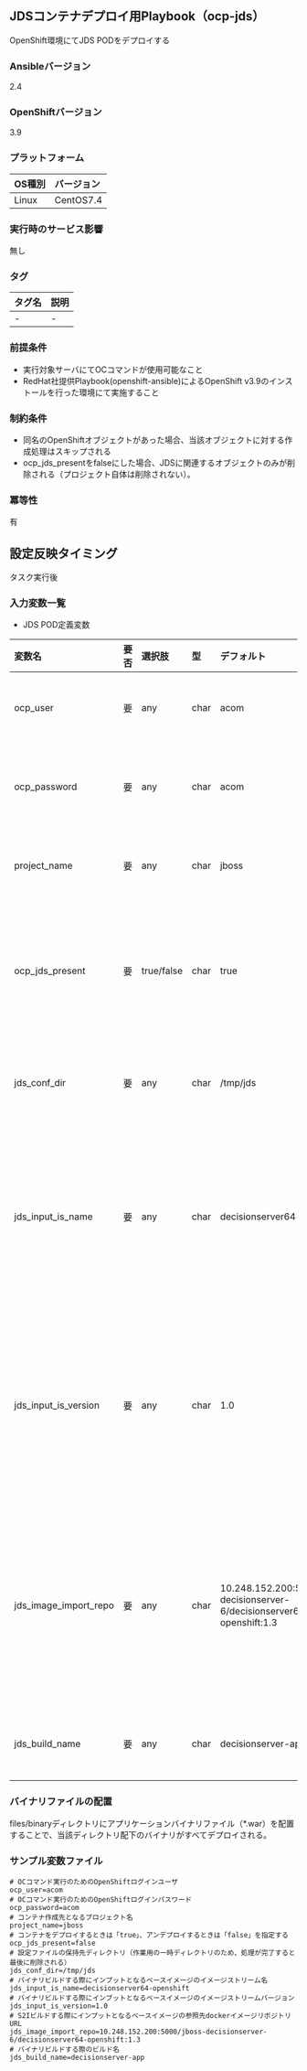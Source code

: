 ## JDSコンテナデプロイ用Playbook（ocp-jds）

OpenShift環境にてJDS PODをデプロイする

### Ansibleバージョン

2.4

### OpenShiftバージョン

3.9

### プラットフォーム

OS種別 | バージョン
:--- | :---
Linux  | CentOS7.4

### 実行時のサービス影響

無し

### タグ

タグ名 | 説明
:--- | :---
- | -

### 前提条件

- 実行対象サーバにてOCコマンドが使用可能なこと
- RedHat社提供Playbook(openshift-ansible)によるOpenShift v3.9のインストールを行った環境にて実施すること

### 制約条件

- 同名のOpenShiftオブジェクトがあった場合、当該オブジェクトに対する作成処理はスキップされる
- ocp_jds_presentをfalseにした場合、JDSに関連するオブジェクトのみが削除される（プロジェクト自体は削除されない）。

### 冪等性
有

## 設定反映タイミング
タスク実行後

### 入力変数一覧

- JDS POD定義変数

変数名 | 要否 | 選択肢 | 型 | デフォルト | 説明
:--- | :--- | :--- | :--- | :--- | :---
ocp_user | 要 | any | char | acom | OCログイン時のログインユーザ
ocp_password | 要 | any | char | acom | OCログイン時のログインパスワード
project_name | 要 | any | char | jboss | JDSのデプロイ先プロジェクト名
ocp_jds_present | 要 | true/false | char | true |JDS PODのデプロイ状態<br>※true：デプロイする<br>false：削除する
jds_conf_dir | 要 | any | char | /tmp/jds |JDS設定ファイル用一時ディレクトリ
jds_input_is_name | 要 | any | char | decisionserver64-openshift |バイナリビルドする際にインプットとなるベースイメージのイメージストリーム名
jds_input_is_version | 要 | any | char | 1.0 |バイナリビルドする際にインプットとなるベースイメージのイメージストリームバージョン
jds_image_import_repo | 要 | any | char | 10.248.152.200:5000/jboss-decisionserver-6/decisionserver64-openshift:1.3 |S2Iビルドする際にインプットとなるベースイメージの参照先dockerイメージリポジトリURL
jds_build_name | 要 | any | char | decisionserver-app |バイナリビルドする際のビルド名


### バイナリファイルの配置

files/binaryディレクトリにアプリケーションバイナリファイル（*.war）を配置することで、当該ディレクトリ配下のバイナリがすべてデプロイされる。


### サンプル変数ファイル

    # OCコマンド実行のためのOpenShiftログインユーザ
    ocp_user=acom
    # OCコマンド実行のためのOpenShiftログインパスワード
    ocp_password=acom
    # コンテナ作成先となるプロジェクト名   
    project_name=jboss
    # コンテナをデプロイするときは「true」、アンデプロイするときは「false」を指定する
    ocp_jds_present=false
    # 設定ファイルの保持先ディレクトリ（作業用の一時ディレクトリのため、処理が完了すると最後に削除される）
    jds_conf_dir=/tmp/jds
    # バイナリビルドする際にインプットとなるベースイメージのイメージストリーム名
    jds_input_is_name=decisionserver64-openshift
    # バイナリビルドする際にインプットとなるベースイメージのイメージストリームバージョン
    jds_input_is_version=1.0
    # S2Iビルドする際にインプットとなるベースイメージの参照先dockerイメージリポジトリURL
    jds_image_import_repo=10.248.152.200:5000/jboss-decisionserver-6/decisionserver64-openshift:1.3
    # バイナリビルドする際のビルド名
    jds_build_name=decisionserver-app
